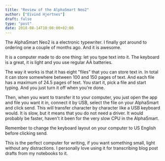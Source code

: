 ```yaml
---
title: "Review of the AlphaSmart Neo2"
author: ["Eivind Hjertnes"]
draft: false
type: "post"
date: 2018-08-14T10:00:00+02:00
---
```


The AlphaSmart Neo2 is a electronic typewriter. I finally got around to
ordering one a couple of months ago. And it is awesome.

It is a computer made to do one thing: let you type text into it. The
keyboard is a great, it is light and you use regular AA batteries.

The way it works is that it has eight "files" that you can store text
in. In total it can store somewhere between 100 and 150 pages of text.
And each file has a maximum of 24.5 pages of text. You start it, pick a
file and start typing. And you just turn it off when you're done.

Then, when you want to transfer it to your computer, you just open the
app and file you want it in, connect it by USB, select the file on your
AlphaSmart and click send. This will transfer character by character
like a USB keyboard would. It is slow, but it means that you do not need
a driver. It would probably be faster, haven't it been for the very slow
CPU in the AlphaSmart.

Remember to change the keyboard layout on your computer to US English
before clicking send.

This is the perfect computer for writing, if you want something small,
light without any distractions. I personally love using it for
transcribing blog post drafts from my notebooks to it.
